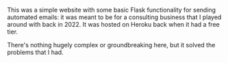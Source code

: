 This was a simple website with some basic Flask functionality for sending automated emails: it was meant to be for a consulting business that I played around with back in 2022. It was hosted on Heroku back when it had a free tier.

There's nothing hugely complex or groundbreaking here, but it solved the problems that I had.
